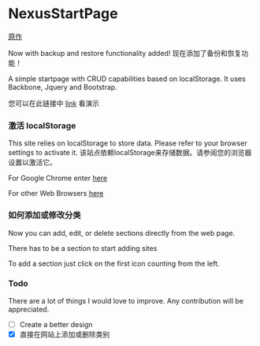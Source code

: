 # NexusStartPage
[原作](https://eduardozepeda.github.io/nexusStartPage/)

Now with backup and restore functionality added!
现在添加了备份和恢复功能！

A simple startpage with CRUD capabilities based on localStorage. It uses Backbone, Jquery and Bootstrap. 

您可以在此链接中 [link](https://eduardozepeda.github.io/nexusStartPage/) 看演示

### 激活 localStorage
This site relies on localStorage to store data. Please refer to your browser settings to activate it. 
该站点依赖localStorage来存储数据。请参阅您的浏览器设置以激活它。

For Google Chrome enter [here](https://techglimpse.com/enable-localstorage-support-google-chrome-browser/)

For other Web Browsers [here](https://mid.as/kb/article/00103)

### 如何添加或修改分类
Now you can add, edit, or delete sections directly from the web page. 

There has to be a section to start adding sites

To add a section just click on the first icon counting from the left.

### Todo
There are a lot of things I would love to improve. Any contribution will be appreciated.

- [ ] Create a better design
- [x] 直接在网站上添加或删除类别
